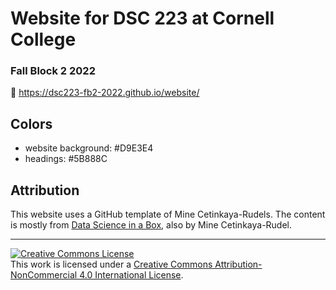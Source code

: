# Website for DSC 223 at Cornell College 
### Fall Block 2 2022

🔗 https://dsc223-fb2-2022.github.io/website/

## Colors

- website background: #D9E3E4
- headings: #5B888C

## Attribution

This website uses a GitHub template of Mine Cetinkaya-Rudels. The content is mostly from [Data Science in a Box](https://datasciencebox.org/), also by Mine Cetinkaya-Rudel. 
<hr> 

<a rel="license" href="http://creativecommons.org/licenses/by-nc/4.0/"><img alt="Creative Commons License" style="border-width:0" src="https://i.creativecommons.org/l/by-nc/4.0/88x31.png" /></a><br />This work is licensed under a <a rel="license" href="http://creativecommons.org/licenses/by-nc/4.0/">Creative Commons Attribution-NonCommercial 4.0 International License</a>.
